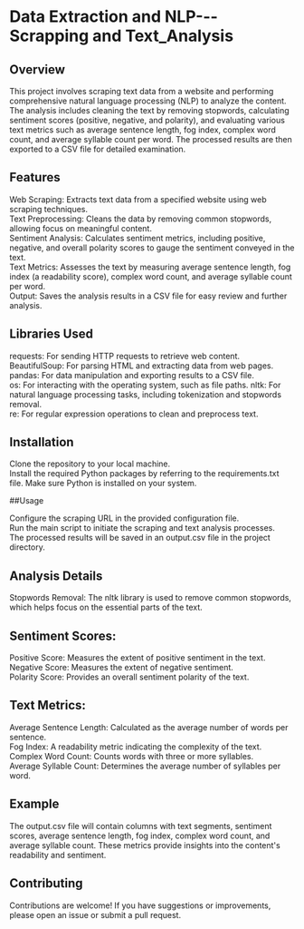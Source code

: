 # Data Extraction and NLP---Scrapping and Text_Analysis

## Overview

This project involves scraping text data from a website and performing comprehensive natural language processing (NLP) to analyze the content. The analysis includes cleaning the text by removing stopwords, calculating sentiment scores (positive, negative, and polarity), and evaluating various text metrics such as average sentence length, fog index, complex word count, and average syllable count per word. The processed results are then exported to a CSV file for detailed examination.

## Features                    

Web Scraping: Extracts text data from a specified website using web scraping techniques.                             
Text Preprocessing: Cleans the data by removing common stopwords, allowing focus on meaningful content.                            
Sentiment Analysis: Calculates sentiment metrics, including positive, negative, and overall polarity scores to gauge the sentiment conveyed in the text.                           
Text Metrics: Assesses the text by measuring average sentence length, fog index (a readability score), complex word count, and average syllable count per word.                   
Output: Saves the analysis results in a CSV file for easy review and further analysis.                                     

## Libraries Used

requests: For sending HTTP requests to retrieve web content.                                     
BeautifulSoup: For parsing HTML and extracting data from web pages.                              
pandas: For data manipulation and exporting results to a CSV file.                                   
os: For interacting with the operating system, such as file paths.
nltk: For natural language processing tasks, including tokenization and stopwords removal.                                    
re: For regular expression operations to clean and preprocess text.                                     

## Installation

Clone the repository to your local machine.                                            
Install the required Python packages by referring to the requirements.txt file. Make sure Python is installed on your system.

##Usage

Configure the scraping URL in the provided configuration file.                             
Run the main script to initiate the scraping and text analysis processes.                                                       
The processed results will be saved in an output.csv file in the project directory.                                           

## Analysis Details                                              
Stopwords Removal: The nltk library is used to remove common stopwords, which helps focus on the essential parts of the text.                                

## Sentiment Scores:
Positive Score: Measures the extent of positive sentiment in the text.                                  
Negative Score: Measures the extent of negative sentiment.                                                             
Polarity Score: Provides an overall sentiment polarity of the text.                                          

## Text Metrics:                                  
Average Sentence Length: Calculated as the average number of words per sentence.                                         
Fog Index: A readability metric indicating the complexity of the text.                                           
Complex Word Count: Counts words with three or more syllables.                                   
Average Syllable Count: Determines the average number of syllables per word.                                           

## Example                                   
The output.csv file will contain columns with text segments, sentiment scores, average sentence length, fog index, complex word count, and average syllable count. These metrics provide insights into the content's readability and sentiment.                                         

## Contributing                           
Contributions are welcome! If you have suggestions or improvements, please open an issue or submit a pull request.                                   
